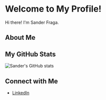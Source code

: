 # Welcome to My Profile!

Hi there! I'm Sander Fraga.

## About Me


## My GitHub Stats

![Sander's GitHub stats](https://github-readme-stats.vercel.app/api?username=sanderfraga&show_icons=true&theme=radical)

## Connect with Me

- [LinkedIn](https://www.linkedin.com/in/sanderfraga)
